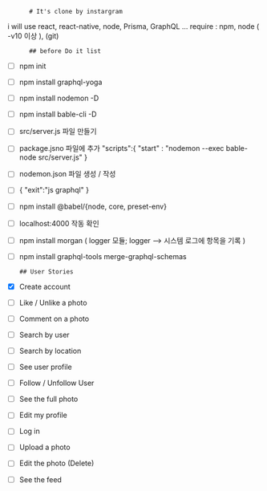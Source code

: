           # It's clone by instargram
i will use react, react-native, node, Prisma, GraphQL ...
require : npm, node ( -v10 이상 ), (git)

          ## before Do it list
-[ ] npm init
-[ ] npm install graphql-yoga
-[ ] npm install nodemon -D
-[ ] npm install bable-cli -D
-[ ] src/server.js  파일 만들기
-[ ] package.jsno 파일에 추가
      "scripts":{
        "start" : "nodemon --exec bable-node src/server.js"
      }
-[ ] nodemon.json 파일 생성 / 작성
-[ ] {
              "exit":"js graphql"
            }
-[ ] npm install @babel/{node, core, preset-env}
-[ ] localhost:4000 작동 확인
-[ ] npm install morgan ( logger 모듈; logger --> 시스템 로그에 항목을 기록 )
-[ ] npm install graphql-tools merge-graphql-schemas

      ## User Stories

- [X] Create account
- [ ] Like / Unlike a photo
- [ ] Comment on a photo
- [ ] Search by user
- [ ] Search by location
- [ ] See user profile
- [ ] Follow / Unfollow User
- [ ] See the full photo
- [ ] Edit my profile
- [ ] Log in
- [ ] Upload a photo
- [ ] Edit the photo (Delete)
- [ ] See the feed
